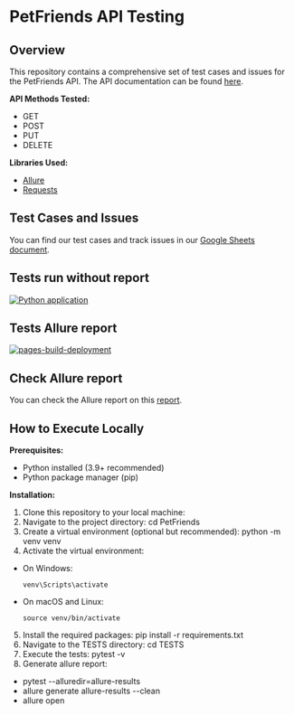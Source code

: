 # PetFriends API Testing

## Overview

This repository contains a comprehensive set of test cases and issues for the PetFriends API. 
The API documentation can be found [here](https://petfriends.skillfactory.ru/apidocs/#/).

**API Methods Tested:**
- GET
- POST
- PUT
- DELETE

**Libraries Used:**
- [Allure](https://docs.qameta.io/allure/)
- [Requests](https://docs.python-requests.org/en/latest/)

## Test Cases and Issues

You can find our test cases and track issues in our [Google Sheets document](https://docs.google.com/spreadsheets/d/1Q1qjP4xNNqfmabxxUShZDmxZhvL3y1KzYyW1J2LAIM4/edit?usp=sharing).

## Tests run without report
[![Python application](https://github.com/eeefimov/PetFriends_API_tests/actions/workflows/run_tests.yml/badge.svg?branch=master)](https://github.com/eeefimov/PetFriends_API_tests/actions/workflows/run_tests.yml)

## Tests Allure report
[![pages-build-deployment](https://github.com/eeefimov/PetFriends_API_tests/actions/workflows/pages/pages-build-deployment/badge.svg)](https://github.com/eeefimov/PetFriends_API_tests/actions/workflows/pages/pages-build-deployment)

## Check Allure report
You can check the Allure report on this [report](https://eeefimov.github.io/PetFriends_API_tests/3/).

## How to Execute Locally

**Prerequisites:**
- Python installed (3.9+ recommended)
- Python package manager (pip)

**Installation:**

1. Clone this repository to your local machine:
2. Navigate to the project directory: cd PetFriends
3. Create a virtual environment (optional but recommended): python -m venv venv
4. Activate the virtual environment:
- On Windows:
  ```
  venv\Scripts\activate
  ```
- On macOS and Linux:
  ```
  source venv/bin/activate
  ```

5. Install the required packages: pip install -r requirements.txt
6. Navigate to the TESTS directory: cd TESTS
7. Execute the tests: pytest -v
8. Generate allure report:
- pytest --alluredir=allure-results
- allure generate allure-results --clean   
- allure open  
